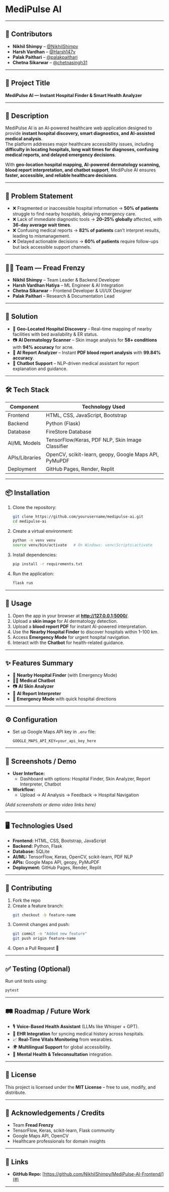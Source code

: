 # MediPulse AI 

---
## 👥 Contributors

- **Nikhil Shimpy** – [@NikhilShimpy](https://github.com/NikhilShimpy)  
- **Harsh Vardhan** – [@Harsh147v](https://github.com/Harsh147v)
- **Palak Paithari** – [@palakpaithari](https://github.com/palakpaithari)
- **Chetna Sikarwar** – [@chetnasingh31](https://github.com/chetnasingh31)
---

## 📌 Project Title  
**MediPulse AI — Instant Hospital Finder & Smart Health Analyzer**  

---

## 📝 Description  
MediPulse AI is an AI-powered healthcare web application designed to provide **instant hospital discovery, smart diagnostics, and AI-assisted medical analysis**.  
The platform addresses major healthcare accessibility issues, including **difficulty in locating hospitals, long wait times for diagnoses, confusing medical reports, and delayed emergency decisions**.  

With **geo-location hospital mapping, AI-powered dermatology scanning, blood report interpretation, and chatbot support**, MediPulse AI ensures **faster, accessible, and reliable healthcare decisions**.  

---

## 🚩 Problem Statement  
- ❌ Fragmented or inaccessible hospital information → **50% of patients** struggle to find nearby hospitals, delaying emergency care.  
- ❌ Lack of immediate diagnostic tools → **20–25% globally** affected, with **36-day average wait times**.  
- ❌ Confusing medical reports → **82% of patients** can’t interpret results, leading to mismanagement.  
- ❌ Delayed actionable decisions → **60% of patients** require follow-ups but lack accessible support channels.  

---

## 👩‍💻 Team — Fread Frenzy  
- **Nikhil Shimpy** – Team Leader & Backend Developer  
- **Harsh Vardhan Hatiya** – ML Engineer & AI Integration  
- **Chetna Sikarwar** – Frontend Developer & UI/UX Designer  
- **Palak Paithari** – Research & Documentation Lead

---

## 🚀 Solution  
- 📍 **Geo-Located Hospital Discovery** – Real-time mapping of nearby facilities with bed availability & ER status.  
- 📷 **AI Dermatology Scanner** – Skin image analysis for **58+ conditions** with **94% accuracy** for acne.  
- 📄 **AI Report Analyzer** – Instant **PDF blood report analysis** with **99.84% accuracy**.  
- 💬 **Chatbot Support** – NLP-driven medical assistant for report explanation and guidance.  

---

## 🛠️ Tech Stack  
| Component        | Technology Used |
|------------------|-----------------|
| Frontend         | HTML, CSS, JavaScript, Bootstrap |
| Backend          | Python (Flask) |
| Database         | FireStore Database |
| AI/ML Models     | TensorFlow/Keras, PDF NLP, Skin Image Classifier |
| APIs/Libraries   | OpenCV, scikit-learn, geopy, Google Maps API, PyMuPDF |
| Deployment       | GitHub Pages, Render, Replit |

---

## 📦 Installation  
1. Clone the repository:  
   ```bash
   git clone https://github.com/yourusername/medipulse-ai.git
   cd medipulse-ai
   ```
2. Create a virtual environment:  
   ```bash
   python -m venv venv
   source venv/bin/activate   # On Windows: venv\Scripts\activate
   ```
3. Install dependencies:  
   ```bash
   pip install -r requirements.txt
   ```
4. Run the application:  
   ```bash
   flask run
   ```

---

## 📖 Usage  
1. Open the app in your browser at **http://127.0.0.1:5000/**.  
2. Upload a **skin image** for AI dermatology detection.  
3. Upload a **blood report PDF** for instant AI-powered interpretation.  
4. Use the **Nearby Hospital Finder** to discover hospitals within 1–100 km.  
5. Access **Emergency Mode** for urgent hospital navigation.  
6. Interact with the **Chatbot** for health-related guidance.  

---

## ✨ Features Summary  
- 🔎 **Nearby Hospital Finder** (with Emergency Mode)  
- 🧑‍⚕️ **Medical Chatbot**  
- 📷 **AI Skin Analyzer**  
- 📑 **AI Report Interpreter**  
- 🚨 **Emergency Mode** with quick hospital directions  

---

## ⚙️ Configuration  
- Set up Google Maps API key in `.env` file:  
  ```env
  GOOGLE_MAPS_API_KEY=your_api_key_here
  ```

---

## 📸 Screenshots / Demo  
- **User Interface:**  
  - Dashboard with options: Hospital Finder, Skin Analyzer, Report Interpreter, Chatbot  
- **Workflow:**  
  - Upload → AI Analysis → Feedback → Hospital Navigation  

*(Add screenshots or demo video links here)*  

---

## 🖥️ Technologies Used  
- **Frontend:** HTML, CSS, Bootstrap, JavaScript  
- **Backend:** Python, Flask  
- **Database:** SQLite  
- **AI/ML:** TensorFlow, Keras, OpenCV, scikit-learn, PDF NLP  
- **APIs:** Google Maps API, geopy, PyMuPDF  
- **Deployment:** GitHub Pages, Render, Replit  

---

## 🤝 Contributing  
1. Fork the repo  
2. Create a feature branch:  
   ```bash
   git checkout -b feature-name
   ```
3. Commit changes and push:  
   ```bash
   git commit -m "Added new feature"
   git push origin feature-name
   ```
4. Open a Pull Request 🎉  

---

## ✅ Testing (Optional)  
Run unit tests using:  
```bash
pytest
```

---

## 🛤 Roadmap / Future Work  
- 🎙 **Voice-Based Health Assistant** (LLMs like Whisper + GPT).  
- 🏥 **EHR Integration** for syncing medical history across hospitals.  
- 📈 **Real-Time Vitals Monitoring** from wearables.  
- 🌍 **Multilingual Support** for global accessibility.  
- 🧠 **Mental Health & Teleconsultation** integration.  

---

## 📜 License  
This project is licensed under the **MIT License** – free to use, modify, and distribute.  

---

## 🙏 Acknowledgements / Credits  
- Team **Fread Frenzy**  
- TensorFlow, Keras, scikit-learn, Flask community  
- Google Maps API, OpenCV  
- Healthcare professionals for domain insights  

---

## 🔗 Links  
- **GitHub Repo:** [https://github.com/NikhilShimpy/MediPulse-AI-Frontend/](#)   

---
